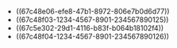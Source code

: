 - ((67c48e06-efe8-47b1-8972-806e7b0d6d77))
- ((67c48f03-1234-4567-8901-234567890125))
- ((67c5e302-29d1-4116-b83f-b064b18102f4))
- ((67c48f04-1234-4567-8901-234567890126))
